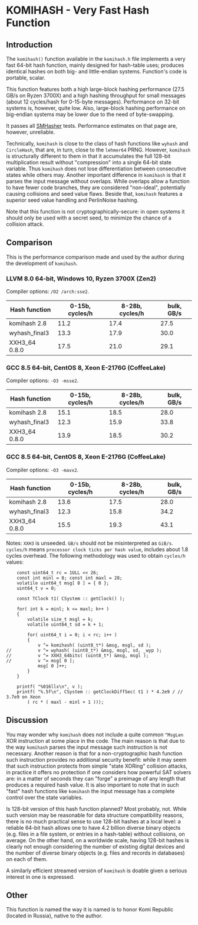 # KOMIHASH - Very Fast Hash Function ##

## Introduction ##

The `komihash()` function available in the `komihash.h` file implements a very
fast 64-bit hash function, mainly designed for hash-table uses; produces
identical hashes on both big- and little-endian systems. Function's code is
portable, scalar.

This function features both a high large-block hashing performance (27.5 GB/s
on Ryzen 3700X) and a high hashing throughput for small messages (about 12
cycles/hash for 0-15-byte messages). Performance on 32-bit systems is,
however, quite low. Also, large-block hashing performance on big-endian
systems may be lower due to the need of byte-swapping.

It passes all [SMHasher](https://github.com/rurban/smhasher) tests.
Performance estimates on that page are, however, unreliable.

Technically, `komihash` is close to the class of hash functions like `wyhash`
and `CircleHash`, that are, in turn, close to the `lehmer64` PRNG. However,
`komihash` is structurally different to them in that it accumulates the full
128-bit multiplication result without "compression" into a single 64-bit state
variable. Thus `komihash` does not lose differentiation between consecutive
states while others may. Another important difference in `komihash` is that it
parses the input message without overlaps. While overlaps allow a function to
have fewer code branches, they are considered "non-ideal", potentially causing
collisions and seed value flaws. Beside that, `komihash` features a superior
seed value handling and PerlinNoise hashing.

Note that this function is not cryptographically-secure: in open systems it
should only be used with a secret seed, to minimize the chance of a collision
attack.

## Comparison ##

This is the performance comparison made and used by the author during the
development of `komihash`.

### LLVM 8.0 64-bit, Windows 10, Ryzen 3700X (Zen2) ###

Compiler options: `/O2 /arch:sse2`.

|Hash function  |0-15b, cycles/h|8-28b, cycles/h|bulk, GB/s     |
|----           |----           |----           |----           |
|komihash 2.8   |11.2           |17.4           |27.5           |
|wyhash_final3  |13.3           |17.9           |30.0           |
|XXH3_64 0.8.0  |17.5           |21.0           |29.1           |

### GCC 8.5 64-bit, CentOS 8, Xeon E-2176G (CoffeeLake) ###

Compiler options: `-O3 -msse2`.

|Hash function  |0-15b, cycles/h|8-28b, cycles/h|bulk, GB/s     |
|----           |----           |----           |----           |
|komihash 2.8   |15.1           |18.5           |28.0           |
|wyhash_final3  |12.3           |15.9           |33.8           |
|XXH3_64 0.8.0  |13.9           |18.5           |30.2           |

### GCC 8.5 64-bit, CentOS 8, Xeon E-2176G (CoffeeLake) ###

Compiler options: `-O3 -mavx2`.

|Hash function  |0-15b, cycles/h|8-28b, cycles/h|bulk, GB/s     |
|----           |----           |----           |----           |
|komihash 2.8   |13.6           |17.5           |28.0           |
|wyhash_final3  |12.3           |15.8           |34.2           |
|XXH3_64 0.8.0  |15.5           |19.3           |43.1           |

Notes: `XXH3` is unseeded. `GB/s` should not be misinterpreted as `GiB/s`.
`cycles/h` means `processor clock ticks per hash value`, includes about 1.8
cycles overhead. The following methodology was used to obtain `cycles/h`
values:

```
	const uint64_t rc = 1ULL << 26;
	const int minl = 8; const int maxl = 28;
	volatile uint64_t msg[ 8 ] = { 0 };
	uint64_t v = 0;

	const TClock t1( CSystem :: getClock() );

	for( int k = minl; k <= maxl; k++ )
	{
		volatile size_t msgl = k;
		volatile uint64_t sd = k + 1;

		for( uint64_t i = 0; i < rc; i++ )
		{
			v ^= komihash( (uint8_t*) &msg, msgl, sd );
//			v ^= wyhash( (uint8_t*) &msg, msgl, sd, _wyp );
//			v ^= XXH3_64bits( (uint8_t*) &msg, msgl );
//			v ^= msg[ 0 ];
			msg[ 0 ]++;
		}
	}

	printf( "%016llx\n", v );
	printf( "%.5f\n", CSystem :: getClockDiffSec( t1 ) * 4.2e9 / // 3.7e9 on Xeon
		( rc * ( maxl - minl + 1 )));
```

## Discussion ##

You may wonder why `komihash` does not include a quite common `^MsgLen` XOR
instruction at some place in the code. The main reason is that due to the way
`komihash` parses the input message such instruction is not necessary. Another
reason is that for a non-cryptographic hash function such instruction provides
no additional security benefit: while it may seem that such instruction
protects from simple "state XORing" collision attacks, in practice it offers
no protection if one considers how powerful SAT solvers are: in a matter of
seconds they can "forge" a preimage of any length that produces a required
hash value. It is also important to note that in such "fast" hash functions
like `komihash` the input message has a complete control over the state
variables.

Is 128-bit version of this hash function planned? Most probably, not. While
such version may be reasonable for data structure compatibility reasons, there
is no much practical sense to use 128-bit hashes at a local level: a reliable
64-bit hash allows one to have 4.2 billion diverse binary objects (e.g. files
in a file system, or entries in a hash-table) without collisions, on average.
On the other hand, on a worldwide scale, having 128-bit hashes is clearly not
enough considering the number of existing digital devices and the number of
diverse binary objects (e.g. files and records in databases) on each of them.

A similarly efficient streamed version of `komihash` is doable given a serious
interest in one is expressed.

## Other ##

This function is named the way it is named is to honor Komi Republic
(located in Russia), native to the author.
